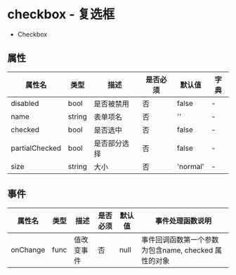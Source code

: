# checkbox - 复选框

* Checkbox

## 属性

属性名 | 类型 | 描述 | 是否必须 | 默认值 | 字典 |  
------- | ------- | ------- | ------- | ------- | ------- |
disabled | bool | 是否被禁用 | 否 | false | - |
name | string | 表单项名 | 否 | '' | - |
checked | bool | 是否选中 | 否 | false | - |
partialChecked | bool | 是否部分选择 | 否 | false | - |
size | string | 大小 | 否 | 'normal' | - |


## 事件
属性名 | 类型 | 描述 | 是否必须 | 默认值 | 事件处理函数说明 |  
------- | ------- | ------- | ------- | ------- | ------- |
onChange | func | 值改变事件 | 否 | null | 事件回调函数第一个参数为包含name, checked 属性的对象 |

